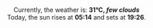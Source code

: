 <p  align="center"><br/>Currently, the weather is: <b> 31°C, <i>few clouds</i></b></br>Today, the sun rises at <b>05:14</b> and sets at <b>19:26</b>.</p>
